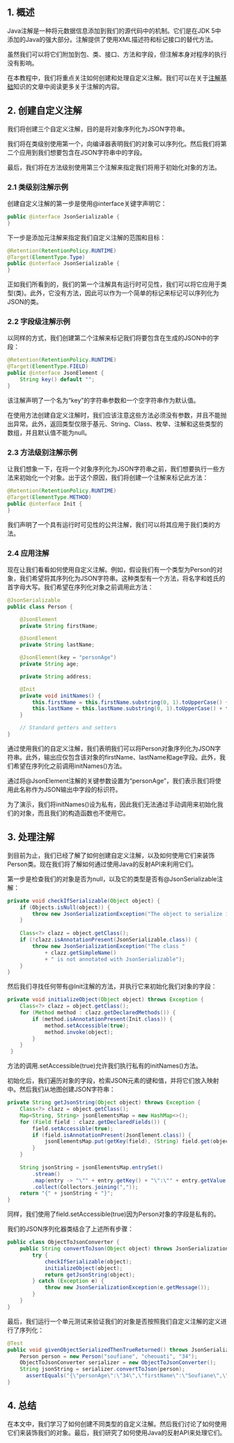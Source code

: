 ## 1. 概述

Java注解是一种将元数据信息添加到我们的源代码中的机制。它们是在JDK 5中添加的Java的强大部分。注解提供了使用XML描述符和标记接口的替代方法。

虽然我们可以将它们附加到包、类、接口、方法和字段，但注解本身对程序的执行没有影响。

在本教程中，我们将重点关注如何创建和处理自定义注解。我们可以在关于[注解基础](https://www.baeldung.com/java-default-annotations)知识的文章中阅读更多关于注解的内容。

## 2. 创建自定义注解

我们将创建三个自定义注解，目的是将对象序列化为JSON字符串。

我们将在类级别使用第一个，向编译器表明我们的对象可以序列化。然后我们将第二个应用到我们想要包含在JSON字符串中的字段。

最后，我们将在方法级别使用第三个注解来指定我们将用于初始化对象的方法。

### 2.1 类级别注解示例

创建自定义注解的第一步是使用@interface关键字声明它：

```java
public @interface JsonSerializable {
}
```

下一步是添加元注解来指定我们自定义注解的范围和目标：

```java
@Retention(RetentionPolicy.RUNTIME)
@Target(ElementType.Type)
public @interface JsonSerializable {
}
```

正如我们所看到的，我们的第一个注解具有运行时可见性，我们可以将它应用于类型(类)。此外，它没有方法，因此可以作为一个简单的标记来标记可以序列化为JSON的类。

### 2.2 字段级注解示例

以同样的方式，我们创建第二个注解来标记我们将要包含在生成的JSON中的字段：

```java
@Retention(RetentionPolicy.RUNTIME)
@Target(ElementType.FIELD)
public @interface JsonElement {
    String key() default "";
}
```

该注解声明了一个名为“key”的字符串参数和一个空字符串作为默认值。

在使用方法创建自定义注解时，我们应该注意这些方法必须没有参数，并且不能抛出异常。此外，返回类型仅限于基元、String、Class、枚举、注解和这些类型的数组，并且默认值不能为null。

### 2.3 方法级别注解示例

让我们想象一下，在将一个对象序列化为JSON字符串之前，我们想要执行一些方法来初始化一个对象。出于这个原因，我们将创建一个注解来标记此方法：

```java
@Retention(RetentionPolicy.RUNTIME)
@Target(ElementType.METHOD)
public @interface Init {
}
```

我们声明了一个具有运行时可见性的公共注解，我们可以将其应用于我们类的方法。

### 2.4 应用注解

现在让我们看看如何使用自定义注解。例如，假设我们有一个类型为Person的对象，我们希望将其序列化为JSON字符串。这种类型有一个方法，将名字和姓氏的首字母大写。我们希望在序列化对象之前调用此方法：

```java
@JsonSerializable
public class Person {

    @JsonElement
    private String firstName;

    @JsonElement
    private String lastName;

    @JsonElement(key = "personAge")
    private String age;

    private String address;

    @Init
    private void initNames() {
        this.firstName = this.firstName.substring(0, 1).toUpperCase() + this.firstName.substring(1);
        this.lastName = this.lastName.substring(0, 1).toUpperCase() + this.lastName.substring(1);
    }

    // Standard getters and setters
}
```

通过使用我们的自定义注解，我们表明我们可以将Person对象序列化为JSON字符串。此外，输出应仅包含该对象的firstName、lastName和age字段。此外，我们希望在序列化之前调用initNames()方法。

通过将@JsonElement注解的关键参数设置为“personAge”，我们表示我们将使用此名称作为JSON输出中字段的标识符。

为了演示，我们将initNames()设为私有，因此我们无法通过手动调用来初始化我们的对象，而且我们的构造函数也不使用它。

## 3. 处理注解

到目前为止，我们已经了解了如何创建自定义注解，以及如何使用它们来装饰Person类。现在我们将了解如何通过使用Java的反射API来利用它们。

第一步是检查我们的对象是否为null，以及它的类型是否有@JsonSerializable注解：

```java
private void checkIfSerializable(Object object) {
    if (Objects.isNull(object)) {
        throw new JsonSerializationException("The object to serialize is null");
    }
        
    Class<?> clazz = object.getClass();
    if (!clazz.isAnnotationPresent(JsonSerializable.class)) {
        throw new JsonSerializationException("The class " 
            + clazz.getSimpleName() 
            + " is not annotated with JsonSerializable");
    }
}
```

然后我们寻找任何带有@Init注解的方法，并执行它来初始化我们对象的字段：

```java
private void initializeObject(Object object) throws Exception {
    Class<?> clazz = object.getClass();
    for (Method method : clazz.getDeclaredMethods()) {
        if (method.isAnnotationPresent(Init.class)) {
            method.setAccessible(true);
            method.invoke(object);
        }
    }
 }
```

方法的调用.setAccessible(true)允许我们执行私有的initNames()方法。

初始化后，我们遍历对象的字段，检索JSON元素的键和值，并将它们放入映射中。然后我们从地图创建JSON字符串：

```java
private String getJsonString(Object object) throws Exception {	
    Class<?> clazz = object.getClass();
    Map<String, String> jsonElementsMap = new HashMap<>();
    for (Field field : clazz.getDeclaredFields()) {
        field.setAccessible(true);
        if (field.isAnnotationPresent(JsonElement.class)) {
            jsonElementsMap.put(getKey(field), (String) field.get(object));
        }
    }		
     
    String jsonString = jsonElementsMap.entrySet()
        .stream()
        .map(entry -> "\"" + entry.getKey() + "\":\"" + entry.getValue() + "\"")
        .collect(Collectors.joining(","));
    return "{" + jsonString + "}";
}
```

同样，我们使用了field.setAccessible(true)因为Person对象的字段是私有的。

我们的JSON序列化器类结合了上述所有步骤：

```java
public class ObjectToJsonConverter {
    public String convertToJson(Object object) throws JsonSerializationException {
        try {
            checkIfSerializable(object);
            initializeObject(object);
            return getJsonString(object);
        } catch (Exception e) {
            throw new JsonSerializationException(e.getMessage());
        }
    }
}
```

最后，我们运行一个单元测试来验证我们的对象是否按照我们自定义注解的定义进行了序列化：

```java
@Test
public void givenObjectSerializedThenTrueReturned() throws JsonSerializationException {
    Person person = new Person("soufiane", "cheouati", "34");
    ObjectToJsonConverter serializer = new ObjectToJsonConverter(); 
    String jsonString = serializer.convertToJson(person);
      assertEquals("{\"personAge\":\"34\",\"firstName\":\"Soufiane\",\"lastName\":\"Cheouati\"}", jsonString);
}
```

## 4. 总结

在本文中，我们学习了如何创建不同类型的自定义注解。然后我们讨论了如何使用它们来装饰我们的对象。最后，我们研究了如何使用Java的反射API来处理它们。